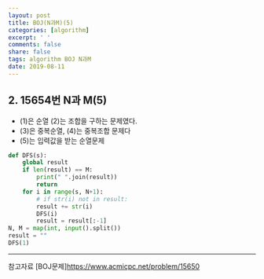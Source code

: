 ```yaml
---
layout: post
title: BOJ(N과M)(5)
categories: [algorithm]
excerpt: ' '
comments: false
share: false
tags: algorithm BOJ N과M
date: 2019-08-11
---
```


## 2. 15654번 N과 M(5)

- (1)은 순열 (2)는 조합을 구하는 문제였다.
- (3)은 중복순열, (4)는 중복조합 문제다
- (5)는 입력값을 받는 순열문제

```python
def DFS(s):
    global result
    if len(result) == M:
        print(" ".join(result))
        return
    for i in range(s, N+1):
        # if str(i) not in result:
        result += str(i)
        DFS(i)
        result = result[:-1]
N, M = map(int, input().split())
result = ""
DFS(1)
```

---

참고자료
[BOJ문제]<https://www.acmicpc.net/problem/15650>
